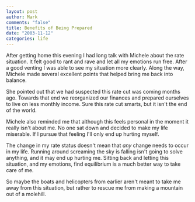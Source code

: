 ```yaml
--- 
layout: post
author: Mark
comments: "false"
title: Benefits of Being Prepared
date: "2003-11-12"
categories: life
---
```

After getting home this evening I had long talk with Michele about the rate situation. It felt good to rant and rave and let all my emotions run free. After a good venting I was able to see my situation more clearly. Along the way, Michele made several excellent points that helped bring me back into balance.

She pointed out that we had suspected this rate cut was coming months ago. Towards that end we reorganized our finances and prepared ourselves to live on less monthly income. Sure this rate cut smarts, but it isn't the end of the world.

Michele also reminded me that although this feels personal in the moment it really isn't about me. No one sat down and decided to make my life miserable. If I pursue that feeling I'll only end up hurting myself.

The change in my rate status doesn't mean that <i>any</i> change needs to occur in my life. Running around screaming the sky is falling isn't going to solve anything, and it may end up hurting me. Sitting back and letting this situation, and my emotions, find equilibrium is a much better way to take care of me.

So maybe the boats and helicopters from earlier aren't meant to take me away from this situation, but rather to rescue me from making a mountain out of a molehill.
